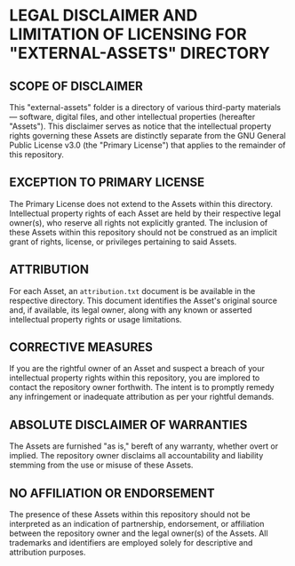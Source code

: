 # LEGAL DISCLAIMER AND LIMITATION OF LICENSING FOR "EXTERNAL-ASSETS" DIRECTORY


## SCOPE OF DISCLAIMER
This "external-assets" folder is a directory of various third-party materials — software, digital files, and other intellectual properties (hereafter "Assets"). This disclaimer serves as notice that the intellectual property rights governing these Assets are distinctly separate from the GNU General Public License v3.0 (the "Primary License") that applies to the remainder of this repository.



## EXCEPTION TO PRIMARY LICENSE
The Primary License does not extend to the Assets within this directory. Intellectual property rights of each Asset are held by their respective legal owner(s), who reserve all rights not explicitly granted. The inclusion of these Assets within this repository should not be construed as an implicit grant of rights, license, or privileges pertaining to said Assets.


## ATTRIBUTION
For each Asset, an `attribution.txt` document is be available in the respective directory. This document identifies the Asset's original source and, if available, its legal owner, along with any known or asserted intellectual property rights or usage limitations.



## CORRECTIVE MEASURES
If you are the rightful owner of an Asset and suspect a breach of your intellectual property rights within this repository, you are implored to contact the repository owner forthwith. The intent is to promptly remedy any infringement or inadequate attribution as per your rightful demands.



## ABSOLUTE DISCLAIMER OF WARRANTIES
The Assets are furnished "as is," bereft of any warranty, whether overt or implied. The repository owner disclaims all accountability and liability stemming from the use or misuse of these Assets.



## NO AFFILIATION OR ENDORSEMENT
The presence of these Assets within this repository should not be interpreted as an indication of partnership, endorsement, or affiliation between the repository owner and the legal owner(s) of the Assets. All trademarks and identifiers are employed solely for descriptive and attribution purposes.

